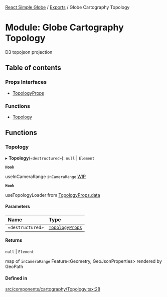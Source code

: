 [React Simple Globe](../README.md) / [Exports](../modules.md) / Globe Cartography Topology

# Module: Globe Cartography Topology

D3 topojson projection

## Table of contents

### Props Interfaces

- [TopologyProps](../interfaces/Globe_Cartography_Topology.TopologyProps.md)

### Functions

- [Topology](Globe_Cartography_Topology.md#topology)

## Functions

### Topology

▸ **Topology**(`«destructured»`): ``null`` \| `Element`

**`Hook`**

useInCameraRange `inCameraRange` [WIP](https://gitlab.com/gaushao/react-simple-map-globe/-/issues/2)

**`Hook`**

useTopologyLoader from [TopologyProps.data](../interfaces/Globe_Cartography_Topology.TopologyProps.md#data)

#### Parameters

| Name | Type |
| :------ | :------ |
| `«destructured»` | [`TopologyProps`](../interfaces/Globe_Cartography_Topology.TopologyProps.md) |

#### Returns

``null`` \| `Element`

map of `inCameraRange` Feature<Geometry, GeoJsonProperties> rendered by GeoPath

#### Defined in

[src/components/cartography/Topology.tsx:28](https://github.com/Gaushao/d3-react-globe/blob/0a8a5c1/src/components/cartography/Topology.tsx#L28)
